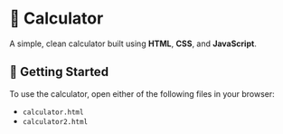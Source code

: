 # 🧮 Calculator

A simple, clean calculator built using **HTML**, **CSS**, and **JavaScript**.

## 🚀 Getting Started

To use the calculator, open either of the following files in your browser:

- `calculator.html`
- `calculator2.html`
